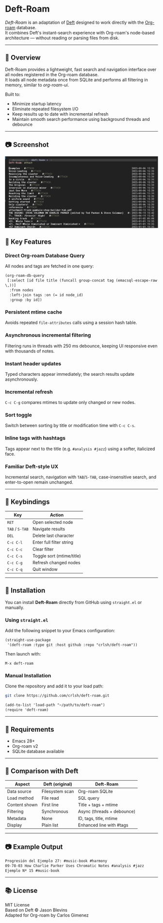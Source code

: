 # Deft-Roam

*Deft-Roam* is an adaptation of [Deft](https://github.com/jrblevin/deft) designed to work directly with the [Org-roam](https://github.com/org-roam/org-roam) database.  
It combines Deft's instant-search experience with Org-roam's node-based architecture — without reading or parsing files from disk.

---

## 📄 Overview

Deft-Roam provides a lightweight, fast search and navigation interface over all nodes registered in the Org-roam database.  
It loads all node metadata once from SQLite and performs all filtering in memory, similar to *org-roam-ui*.

Built to:
- Minimize startup latency  
- Eliminate repeated filesystem I/O  
- Keep results up to date with incremental refresh  
- Maintain smooth search performance using background threads and debounce  

---
## 📷 Screenshot

![Deft-Roam Screenshot](screenshot.png)

## 🚀 Key Features

### Direct Org-roam Database Query
All nodes and tags are fetched in one query:
```elisp
(org-roam-db-query
 [:select [id file title (funcall group-concat tag (emacsql-escape-raw \,))]
  :from nodes
  :left-join tags :on (= id node_id)
  :group :by id])
```

### Persistent mtime cache
Avoids repeated `file-attributes` calls using a session hash table.

### Asynchronous incremental filtering
Filtering runs in threads with 250 ms debounce, keeping UI responsive even with thousands of notes.

### Instant header updates
Typed characters appear immediately; the search results update asynchronously.

### Incremental refresh
`C-c C-g` compares mtimes to update only changed or new nodes.

### Sort toggle
Switch between sorting by title or modification time with `C-c C-s`.

### Inline tags with hashtags
Tags appear next to the title (e.g. `#analysis #jazz`) using a softer, italicized face.

### Familiar Deft-style UX
Incremental search, navigation with `TAB`/`S-TAB`, case-insensitive search, and enter-to-open remain unchanged.

---

## 🧭 Keybindings

| Key           | Action                          |
|---------------|---------------------------------|
| `RET`         | Open selected node              |
| `TAB` / `S-TAB` | Navigate results              |
| `DEL`         | Delete last character           |
| `C-c C-l`     | Enter full filter string        |
| `C-c C-c`     | Clear filter                    |
| `C-c C-s`     | Toggle sort (mtime/title)       |
| `C-c C-g`     | Refresh changed nodes           |
| `C-c C-q`     | Quit window                     |

---

## 🧩 Installation

You can install **Deft-Roam** directly from GitHub using `straight.el` or manually.

### Using `straight.el`

Add the following snippet to your Emacs configuration:

```elisp
(straight-use-package
 '(deft-roam :type git :host github :repo "crlsh/deft-roam"))
```

Then launch with:

```elisp
M-x deft-roam
```

### Manual Installation

Clone the repository and add it to your load path:

```bash
git clone https://github.com/crlsh/deft-roam.git
```

```elisp
(add-to-list 'load-path "~/path/to/deft-roam")
(require 'deft-roam)
```

---

## 🧩 Requirements

- Emacs 28+
- Org-roam v2
- SQLite database available

---

## 🧠 Comparison with Deft

| Aspect         | Deft (original)        | Deft-Roam                      |
|----------------|------------------------|--------------------------------|
| Data source    | Filesystem scan        | Org-roam SQLite                |
| Load method    | File read              | SQL query                      |
| Content shown  | First line             | Title + tags + mtime           |
| Filtering      | Synchronous            | Async (threads + debounce)     |
| Metadata       | None                   | ID, tags, title, mtime         |
| Display        | Plain list             | Enhanced line with #tags       |

---

## 📷 Example Output

```
Progresión del Ejemplo 27: #music-book #harmony
09-78-03 How Charlie Parker Uses Chromatic Notes #analysis #jazz
Ejemplo Nº 15 #music-book
```

---

## 📚 License

MIT License  
Based on Deft © Jason Blevins  
Adapted for Org-roam by Carlos Gimenez